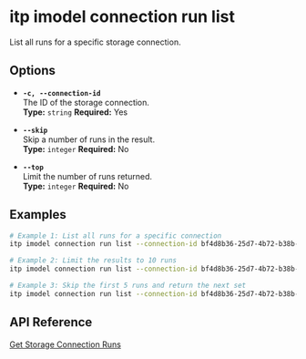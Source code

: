 # itp imodel connection run list

List all runs for a specific storage connection.

## Options

- **`-c, --connection-id`**  
  The ID of the storage connection.  
  **Type:** `string` **Required:** Yes

- **`--skip`**  
  Skip a number of runs in the result.  
  **Type:** `integer` **Required:** No

- **`--top`**  
  Limit the number of runs returned.  
  **Type:** `integer` **Required:** No

## Examples

```bash
# Example 1: List all runs for a specific connection
itp imodel connection run list --connection-id bf4d8b36-25d7-4b72-b38b-12c1f0325f42

# Example 2: Limit the results to 10 runs
itp imodel connection run list --connection-id bf4d8b36-25d7-4b72-b38b-12c1f0325f42 --top 10

# Example 3: Skip the first 5 runs and return the next set
itp imodel connection run list --connection-id bf4d8b36-25d7-4b72-b38b-12c1f0325f42 --skip 5
```

## API Reference

[Get Storage Connection Runs](https://developer.bentley.com/apis/synchronization/operations/get-storage-connection-runs/)
